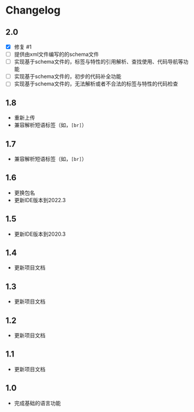 # Changelog

## 2.0

* [X] 修复 #1
* [ ] 提供由xml文件编写的的schema文件
* [ ] 实现基于schema文件的，标签与特性的引用解析、查找使用、代码导航等功能
* [ ] 实现基于schema文件的，初步的代码补全功能
* [ ] 实现基于schema文件的，无法解析或者不合法的标签与特性的代码检查

## 1.8

* 重新上传
* 兼容解析短语标签（如，`[br]`）

## 1.7

* 兼容解析短语标签（如，`[br]`）

## 1.6

* 更换包名
* 更新IDE版本到2022.3

## 1.5

* 更新IDE版本到2020.3

## 1.4

* 更新项目文档

## 1.3

* 更新项目文档

## 1.2

* 更新项目文档

## 1.1

* 更新项目文档

## 1.0

* 完成基础的语言功能


